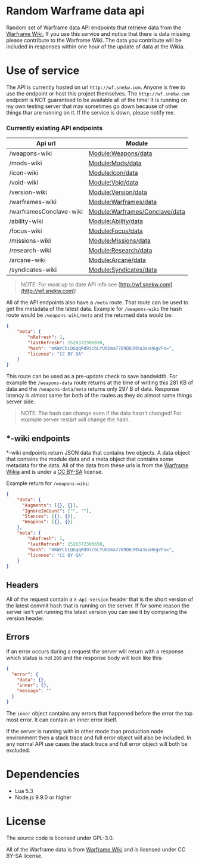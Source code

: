 # Random Warframe data api

Random set of Warframe data API endpoints that retrieve data from the [Warframe Wiki.](https://warframe.fandom.com/)
If you use this service and notice that there is data missing please contribute to the Warframe Wiki. The data you
contribute will be included in responses within one hour of the update of data at the Wikia.

# Use of service

The API is currently hosted on url `http://wf.snekw.com`. Anyone is free to use the endpoint or host this project themselves.
The `http://wf.snekw.com` endpoint is NOT guaranteed to be available all of the time! It is running on my own testing server
that may sometimes go down because of other things thar are running on it. If the service is down, please notify me.

### Currently existing API endpoints

| Api url | Module |
| ------- | ----------- |
| /weapons-wiki |  [Module:Weapons/data](http://warframe.wikia.com/wiki/Module:Weapons/data) |
| /mods-wiki |  [Module:Mods/data](http://warframe.wikia.com/wiki/Module:Mods/data) |
| /icon-wiki | [Module:Icon/data](http://warframe.wikia.com/wiki/Module:Icon/data) |
| /void-wiki | [Module:Void/data](http://warframe.wikia.com/wiki/Module:Void/data) |
| /version-wiki | [Module:Version/data](http://warframe.wikia.com/wiki/Module:Version/data) |
| /warframes-wiki | [Module:Warframes/data](http://warframe.wikia.com/wiki/Module:Warframes/data) |
| /warframesConclave-wiki | [Module:Warframes/Conclave/data](http://warframe.wikia.com/wiki/Module:Warframes/Conclave/data) |
| /ability-wiki | [Module:Ability/data](http://warframe.wikia.com/wiki/Module:Ability/data) |
| /focus-wiki | [Module:Focus/data](http://warframe.wikia.com/wiki/Module:Focus/data) |
| /missions-wiki | [Module:Missions/data](http://warframe.wikia.com/wiki/Module:Missions/data) |
| /research-wiki | [Module:Research/data](http://warframe.wikia.com/wiki/Module:Research/data) |
| /arcane-wiki | [Module:Arcane/data](http://warframe.wikia.com/wiki/Module:Arcane/data) |
| /syndicates-wiki | [Module:Syndicates/data](http://warframe.wikia.com/wiki/Module:Syndicates/data) |

> NOTE: For most up to date API info see [http://wf.snekw.com](http://wf.snekw.com)!

All of the API endpoints also have a `/meta` route. That route can be used to get the metadata of the latest
data. Example for `/weapons-wiki` the hash route would be `/weapons-wiki/meta` and the returned data would be:
```json
{
    "meta": {
        "nRefresh": 1,
        "lastRefresh": 1526372306650,
        "hash": "mKWrCbLQGqqRd9icbLYUOIma77B9D0JMXa3ovH6gVFo=",
        "license": "CC BY-SA"
    }
}
```
This route can be used as a pre-update check to save bandwidth. For example the `/weapons-data` route returns at the time
of writing this 281 KB of data and the `/weapons-data/meta` returns only 297 B of data. Response latency is almost same 
for both of the routes as they do almost same things server side.

> NOTE: The hash can change even if the data hasn't changed! For example server restart will change the hash.

## *-wiki endpoints 

*-wiki endpoints return JSON data that contains two objects. A data object that contains the module data and a meta 
object that contains some metadata for the data. All of the data from these urls is from the [Warframe Wikia](https://warframe.wikia.com)
and is under a [CC BY-SA](https://creativecommons.org/licenses/by-sa/2.0/) license.

Example return for `/weapons-wiki`:
```json
{
    "data": {
      "Augments": [{}, {}],
      "IgnoreInCount": ["", ""],
      "Stances": [{}, {}],
      "Weapons": [{}, {}]
    },
    "meta": {
        "nRefresh": 1,
        "lastRefresh": 1526372306650,
        "hash": "mKWrCbLQGqqRd9icbLYUOIma77B9D0JMXa3ovH6gVFo=",
        "license": "CC BY-SA"
    }
}
```

## Headers

All of the request contain a `X-Api-Version` header that is the short version of the latest commit hash that is running
on the server. If for some reason the server isn't yet running the latest version you can see it by comparing the version
header.

## Errors

If an error occurs during a request the server will return with a response which status is not `200` and the response body
will look like this:
```json
{
  "error": {
    "data": {},
    "inner": {},
    "message": ""
  }
}
```
The `inner` object contains any errors that happened before the error the top most error. It can contain an inner error 
itself.

If the server is running with in other mode than production node environment then a stack trace and full error object
will also be included.
In any normal API use cases the stack trace and full error object will both be excluded.

# Dependencies 

* Lua 5.3
* Node.js 9.9.0 or higher

# License

The source code is licensed under GPL-3.0.

All of the Warframe data is from [Warframe Wiki](https://warframe.fandom.com/) and is licensed under CC BY-SA license.